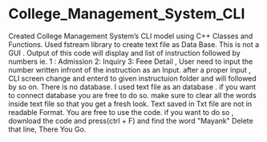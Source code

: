 # College_Management_System_CLI
Created College Management System’s CLI model using C++ Classes and Functions. Used fstream library to create text file as Data Base.
This is not a GUI .
Output of this code will display and list of instruction followed by numbers ie. 1 : Admission 2: Inquiry 3: Feee Detail , User need to input the number written infront of the instruction as an Input.
after a proper input , CLI screen change and enterd to given instructuion folder and will followed by so on.
There is no database. I used text file as an database . if you want to connect database you are free to do so. make sure to clear all the words inside text file so that you get a fresh look.
Text saved in Txt file are not in readable Format.
You are free to use the code. if you want to do so , download the code and press(ctrl + F) and find the word "Mayank" Delete that line, There You Go.
